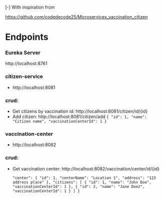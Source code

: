 [-] With inspiration from

https://github.com/codedecode25/Microservices_vaccination_citizen

# Endpoints

### Eureka Server

http://localhost:8761

### citizen-service

- http://localhost:8081

### crud:

- Get citizens by vaccination id: http://localhost:8081/citizen/id/{id}
- Add citizen: http://localhost:8081/citizen/add
  `{
  "id": 1,
  "name": "Citizen name",
  "vaccinationCenterId": 1
}`

### vaccination-center

- http://localhost:8082

### crud:

- Get vaccination center: http://localhost:8082/vaccination/center/id/{id}

  `"center": {
        "id": 1,
        "centerName": "Location 1",
        "address": "123 address place"
    },
    "citizens": [
        {
            "id": 1,
            "name": "John Doe",
            "vaccinationCenterId": 1
        },
        {
            "id": 2,
            "name": "Jane Doe2",
            "vaccinationCenterId": 1
        }
    ]
}`
